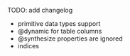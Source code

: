 
TODO: add changelog

 - primitive data types support
 - @dynamic for table columns
 - @synthesize properties are ignored
 - indices

